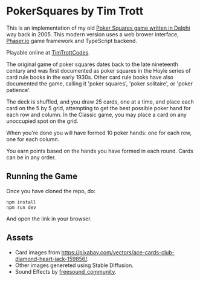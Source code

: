 # PokerSquares by Tim Trott

This is an implementation of my old [Poker Squares game written in Delphi](https://github.com/timtrottcodes/pokersquares-delphi) way back in 2005. This modern version uses a web brower interface, [Phaser.io](https://phaser.io/) game framework and TypeScript backend.

Playable online at [TimTrottCodes](https://timtrottcodes.pages.dev/).

The original game of poker squares dates back to the late nineteenth century and was first documented as poker squares in the Hoyle series of card rule books in the early 1930s. Other card rule books have also documented the game, calling it 'poker squares', 'poker solitaire', or 'poker patience'.

The deck is shuffled, and you draw 25 cards, one at a time, and place each card on the 5 by 5 grid, attempting to get the best possible poker hand for each row and column. In the Classic game, you may place a card on any unoccupied spot on the grid.

When you're done you will have formed 10 poker hands: one for each row, one for each column. 

You earn points based on the hands you have formed in each round. Cards can be in any order.

## Running the Game

Once you have cloned the repo, do: 

```
npm install
npm run dev
```

And open the link in your browser.

## Assets

* Card images from https://pixabay.com/vectors/ace-cards-club-diamond-heart-jack-159856/.
* Other images genereted using Stable Diffusion.
* Sound Effects by [freesound_community](https://pixabay.com/users/freesound_community-46691455/?utm_source=link-attribution&utm_medium=referral&utm_campaign=music&utm_content=37691).